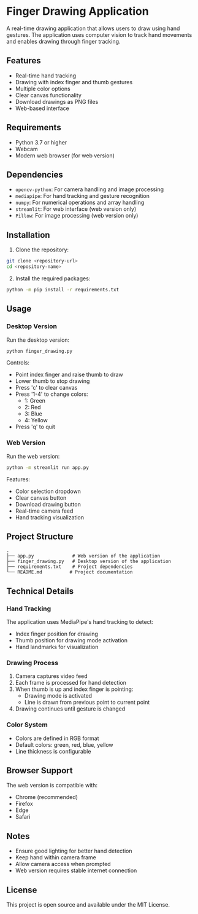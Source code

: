 # Finger Drawing Application

A real-time drawing application that allows users to draw using hand gestures. The application uses computer vision to track hand movements and enables drawing through finger tracking.

## Features

- Real-time hand tracking
- Drawing with index finger and thumb gestures
- Multiple color options
- Clear canvas functionality
- Download drawings as PNG files
- Web-based interface

## Requirements

- Python 3.7 or higher
- Webcam
- Modern web browser (for web version)

## Dependencies

- `opencv-python`: For camera handling and image processing
- `mediapipe`: For hand tracking and gesture recognition
- `numpy`: For numerical operations and array handling
- `streamlit`: For web interface (web version only)
- `Pillow`: For image processing (web version only)

## Installation

1. Clone the repository:
```bash
git clone <repository-url>
cd <repository-name>
```

2. Install the required packages:
```bash
python -m pip install -r requirements.txt
```

## Usage

### Desktop Version

Run the desktop version:
```bash
python finger_drawing.py
```

Controls:
- Point index finger and raise thumb to draw
- Lower thumb to stop drawing
- Press 'c' to clear canvas
- Press '1-4' to change colors:
  - 1: Green
  - 2: Red
  - 3: Blue
  - 4: Yellow
- Press 'q' to quit

### Web Version

Run the web version:
```bash
python -m streamlit run app.py
```

Features:
- Color selection dropdown
- Clear canvas button
- Download drawing button
- Real-time camera feed
- Hand tracking visualization

## Project Structure

```
.
├── app.py              # Web version of the application
├── finger_drawing.py   # Desktop version of the application
├── requirements.txt    # Project dependencies
└── README.md          # Project documentation
```

## Technical Details

### Hand Tracking
The application uses MediaPipe's hand tracking to detect:
- Index finger position for drawing
- Thumb position for drawing mode activation
- Hand landmarks for visualization

### Drawing Process
1. Camera captures video feed
2. Each frame is processed for hand detection
3. When thumb is up and index finger is pointing:
   - Drawing mode is activated
   - Line is drawn from previous point to current point
4. Drawing continues until gesture is changed

### Color System
- Colors are defined in RGB format
- Default colors: green, red, blue, yellow
- Line thickness is configurable

## Browser Support

The web version is compatible with:
- Chrome (recommended)
- Firefox
- Edge
- Safari

## Notes

- Ensure good lighting for better hand detection
- Keep hand within camera frame
- Allow camera access when prompted
- Web version requires stable internet connection

## License

This project is open source and available under the MIT License. 